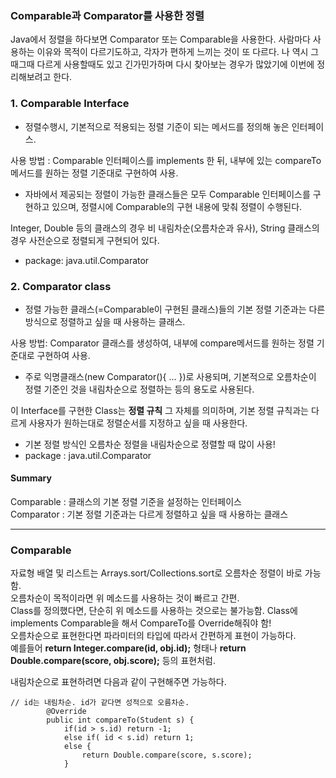 ### Comparable과 Comparator를 사용한 정렬

Java에서 정렬을 하다보면 Comparator 또는 Comparable을 사용한다. 사람마다 사용하는 이유와 목적이 다르기도하고, 각자가 편하게 느끼는 것이 또 다르다. 나 역시 그때그때 다르게 사용할때도 있고 긴가민가하며 다시 찾아보는 경우가 많았기에 이번에 정리해보려고 한다.

### 1\. Comparable Interface

-   정렬수행시, 기본적으로 적용되는 정렬 기준이 되는 메서드를 정의해 놓은 인터페이스.

사용 방법 : Comparable 인터페이스를 implements 한 뒤, 내부에 있는 compareTo 메서드를 원하는 정렬 기준대로 구현하여 사용.

-   자바에서 제공되는 정렬이 가능한 클래스들은 모두 Comparable 인터페이스를 구현하고 있으며, 정렬시에 Comparable의 구현 내용에 맞춰 정렬이 수행된다.

Integer, Double 등의 클래스의 경우 비 내림차순(오름차순과 유사), String 클래스의 경우 사전순으로 정렬되게 구현되어 있다.

-   package: java.util.Comparator

### 2\. Comparator class

-   정렬 가능한 클래스(=Comparable이 구현된 클래스)들의 기본 정렬 기준과는 다른 방식으로 정렬하고 싶을 때 사용하는 클래스.

사용 방법: Comparator 클래스를 생성하여, 내부에 compare메서드를 원하는 정렬 기준대로 구현하여 사용.

-   주로 익명클래스(new Comparator(){ ... })로 사용되며, 기본적으로 오름차순이 정렬 기준인 것을 내림차순으로 정렬하는 등의 용도로 사용된다.

이 Interface를 구현한 Class는 **정렬 규칙** 그 자체를 의미하며, 기본 정렬 규칙과는 다르게 사용자가 원하는대로 정렬순서를 지정하고 싶을 때 사용한다.

-   기본 정렬 방식인 오름차순 정렬을 내림차순으로 정렬할 때 많이 사용!
-   package : java.util.Comparator

#### Summary

Comparable : 클래스의 기본 정렬 기준을 설정하는 인터페이스  
Comparator : 기본 정렬 기준과는 다르게 정렬하고 싶을 때 사용하는 클래스

---

### Comparable

자료형 배열 및 리스트는 Arrays.sort/Collections.sort로 오름차순 정렬이 바로 가능함.  
오름차순이 목적이라면 위 메소드를 사용하는 것이 빠르고 간편.  
Class를 정의했다면, 단순히 위 메소드를 사용하는 것으로는 불가능함. Class에 implements Comparable을 해서 CompareTo를 Override해줘야 함!  
오름차순으로 표현한다면 파라미터의 타입에 따라서 간편하게 표현이 가능하다.  
예를들어 **return Integer.compare(id, obj.id);** 형태나 **return Double.compare(score, obj.score);** 등의 표현처럼.

내림차순으로 표현하려면 다음과 같이 구현해주면 가능하다.

```
// id는 내림차순. id가 같다면 성적으로 오름차순.
        @Override
        public int compareTo(Student s) {
            if(id > s.id) return -1;
            else if( id < s.id) return 1;
            else {
                return Double.compare(score, s.score);
            }        
```